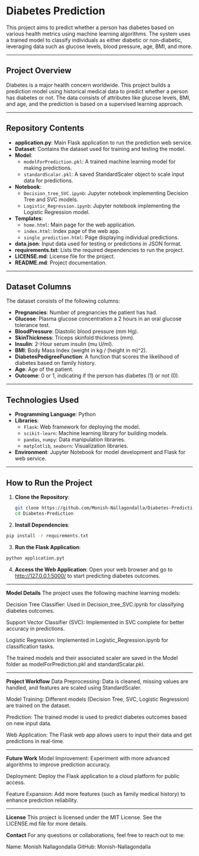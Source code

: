 # Diabetes Prediction

This project aims to predict whether a person has diabetes based on various health metrics using machine learning algorithms. The system uses a trained model to classify individuals as either diabetic or non-diabetic, leveraging data such as glucose levels, blood pressure, age, BMI, and more.

---

## **Project Overview**

Diabetes is a major health concern worldwide. This project builds a prediction model using historical medical data to predict whether a person has diabetes or not. The data consists of attributes like glucose levels, BMI, and age, and the prediction is based on a supervised learning approach.

---

## **Repository Contents**

- **application.py**: Main Flask application to run the prediction web service.
- **Dataset**: Contains the dataset used for training and testing the model.
- **Model**: 
  - `modelForPrediction.pkl`: A trained machine learning model for making predictions.
  - `standardScalar.pkl`: A saved StandardScaler object to scale input data for predictions.
- **Notebook**: 
  - `Decision_tree_SVC.ipynb`: Jupyter notebook implementing Decision Tree and SVC models.
  - `Logistic_Regression.ipynb`: Jupyter notebook implementing the Logistic Regression model.
- **Templates**: 
  - `home.html`: Main page for the web application.
  - `index.html`: Index page of the web app.
  - `single_prediction.html`: Page displaying individual predictions.
- **data.json**: Input data used for testing or predictions in JSON format.
- **requirements.txt**: Lists the required dependencies to run the project.
- **LICENSE.md**: License file for the project.
- **README.md**: Project documentation.

---

## **Dataset Columns**

The dataset consists of the following columns:

- **Pregnancies**: Number of pregnancies the patient has had.
- **Glucose**: Plasma glucose concentration a 2 hours in an oral glucose tolerance test.
- **BloodPressure**: Diastolic blood pressure (mm Hg).
- **SkinThickness**: Triceps skinfold thickness (mm).
- **Insulin**: 2-Hour serum insulin (mu U/ml).
- **BMI**: Body Mass Index (weight in kg / (height in m)^2).
- **DiabetesPedigreeFunction**: A function that scores the likelihood of diabetes based on family history.
- **Age**: Age of the patient.
- **Outcome**: 0 or 1, indicating if the person has diabetes (1) or not (0).

---

## **Technologies Used**

- **Programming Language**: Python
- **Libraries**:
  - `Flask`: Web framework for deploying the model.
  - `scikit-learn`: Machine learning library for building models.
  - `pandas`, `numpy`: Data manipulation libraries.
  - `matplotlib`, `seaborn`: Visualization libraries.
- **Environment**: Jupyter Notebook for model development and Flask for web service.

---

## **How to Run the Project**

1. **Clone the Repository**:
   ```bash
   git clone https://github.com/Monish-Nallagondalla/Diabetes-Prediction.git
   cd Diabetes-Prediction
2. **Install Dependencies**:

  ```bash
  pip install -r requirements.txt
```
3. **Run the Flask Application**:

  ```bash
  python application.pyt
  ```

4. **Access the Web Application**: Open your web browser and go to http://127.0.0.1:5000/ to start predicting diabetes outcomes.
   
---

**Model Details**
The project uses the following machine learning models:

Decision Tree Classifier: Used in Decision_tree_SVC.ipynb for classifying diabetes outcomes.

Support Vector Classifier (SVC): Implemented in SVC complete for better accuracy in predictions.

Logistic Regression: Implemented in Logistic_Regression.ipynb for classification tasks.

The trained models and their associated scaler are saved in the Model folder as modelForPrediction.pkl and standardScalar.pkl.

---

**Project Workflow**
Data Preprocessing: Data is cleaned, missing values are handled, and features are scaled using StandardScaler.

Model Training: Different models (Decision Tree, SVC, Logistic Regression) are trained on the dataset.

Prediction: The trained model is used to predict diabetes outcomes based on new input data.

Web Application: The Flask web app allows users to input their data and get predictions in real-time.

---

**Future Work**
Model Improvement: Experiment with more advanced algorithms to improve prediction accuracy.

Deployment: Deploy the Flask application to a cloud platform for public access.

Feature Expansion: Add more features (such as family medical history) to enhance prediction reliability.

---

**License**
This project is licensed under the MIT License. See the LICENSE.md file for more details.

**Contact**
For any questions or collaborations, feel free to reach out to me:

Name: Monish Nallagondalla
GitHub: Monish-Nallagondalla
